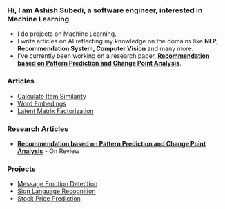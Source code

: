 ### Hi, I am Ashish Subedi, a software engineer, interested in Machine Learning

* I do projects on Machine Learning.
* I write articles on AI reflecting my knowledge on the domains like **NLP, Recommendation System, Computer Vision** and many more.
* I've currently been working on a research paper, **[Recommendation based on Pattern Prediction and Change Point Analysis](https://www.researchgate.net/publication/344397561_Recommendation_based_on_Pattern_Prediction_Change_Point_Analysis)**.

### Articles
* [Calculate Item Similarity](https://medium.com/swlh/calculate-item-similarity-d7a6255c912d)
* [Word Embedings](https://medium.com/analytics-vidhya/word-embeddings-b859184304fe)
* [Latent Matrix Factorization](https://medium.com/swlh/latent-matrix-factorization-6fa1cd0b2e5f)

### Research Articles
* **[Recommendation based on Pattern Prediction and Change Point Analysis](https://www.researchgate.net/publication/344397561_Recommendation_based_on_Pattern_Prediction_Change_Point_Analysis)** - On Review


### Projects
* [Message Emotion Detection](http://emotion-detection-messenger.herokuapp.com/)
* [Sign Language Recognition](https://github.com/Scorpi35/Sign-Language-Recognition)
* [Stock Price Prediction](https://github.com/Scorpi35/Stock_Price_Prediction-LSTM)


